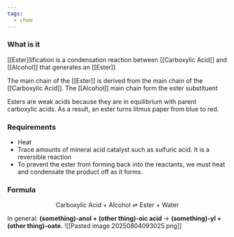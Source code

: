 ```yaml
---
tags:
  - chem
---
```

### What is it

[[Ester]]ification is a condensation reaction between [[Carboxylic Acid]] and [[Alcohol]] that generates an [[Ester]]

The main chain of the [[Ester]] is derived from the main chain of the [[Carboxylic Acid]]. The [[Alcohol]] main chain form the ester substituent

Esters are weak acids because they are in equilibrium with parent carboxylic acids. As a result, an ester turns litmus paper from blue to red. 
### Requirements
- Heat
- Trace amounts of mineral acid catalyst such as sulfuric acid. It is a reversible reaction
- To prevent the ester from forming back into the reactants, we must heat and condensate the product off as it forms. 
### Formula
$$\textrm{Carboxylic Acid + Alcohol} \rightleftharpoons \textrm{Ester + Water}$$

In general: **(something)-anol + (other thing)-oic acid** $\rightarrow$ **(something)-yl + (other thing)-oate.**
![[Pasted image 20250804093025.png]]